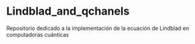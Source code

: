# Lindblad_and_qchanels
Repositorio dedicado a la implementación de la ecuación de Lindblad en computadoras cuánticas
